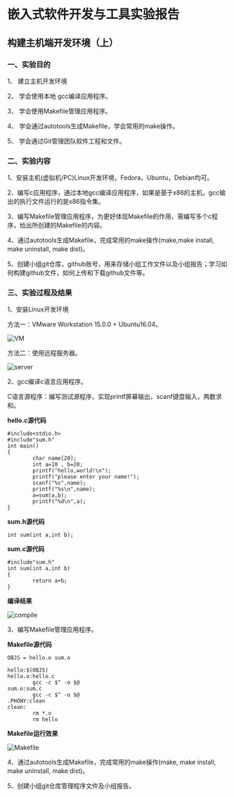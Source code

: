 # 嵌入式软件开发与工具实验报告
## 构建主机端开发环境（上）
### 一、实验目的
1、	建立主机开发环境

2、	学会使用本地 gcc编译应用程序。

3、	学会使用Makefile管理应用程序。

4、	学会通过autotools生成Makefile，学会常用的make操作。

5、	学会通过Git管理团队软件工程和文件。

### 二、实验内容
1、安装主机(虚拟机/PC)Linux开发环境，Fedora，Ubuntu，Debian均可。

2、编写c应用程序，通过本地gcc编译应用程序，如果是基于x86的主机，gcc输出的执行文件运行的是x86指令集。

3、编写Makefile管理应用程序，为更好体现Makefile的作用，需编写多个c程序，给出所创建的Makefile的内容。

4、通过autotools生成Makefile，完成常用的make操作(make,make install, make uninstall, make dist)。

5、创建小组git仓库，github账号，用来存储小组工作文件以及小组报告；学习如何构建github文件，如何上传和下载github文件等。

### 三、实验过程及结果
1、安装Linux开发环境

方法一：VMware Workstation 15.0.0 + Ubuntu16.04。

![VM](https://github.com/SpursLipu/Embedded-software-development-technology-and-tools-/blob/master/coursework1/images/VM.png)

方法二：使用远程服务器。

![server](https://github.com/SpursLipu/Embedded-software-development-technology-and-tools-/blob/master/coursework1/images/server.png)

2、gcc编译c语言应用程序。

C语言源程序：编写测试源程序，实现printf屏幕输出，scanf键盘输入，两数求和。

**hello.c源代码**
```
#include<stdio.h>
#include"sum.h"
int main()
{
        char name[20];
        int a=10 , b=20;
        printf("hello,world!\n");
        printf("please enter your name!");
        scanf("%s",name);
        printf("%s\n",name);
        a=sum(a,b);
        printf("%d\n",a);
}
```
**sum.h源代码**
```
int sum(int a,int b);

```
**sum.c源代码**
```
#include"sum.h"
int sum(int a,int b)
{
        return a+b;
}
```
**编译结果**

![compile](https://github.com/SpursLipu/Embedded-software-development-technology-and-tools-/blob/master/coursework1/images/compile.png)

3、编写Makefile管理应用程序。

**Makefile源代码**

```
OBJS = hello.o sum.o
  
hello:$(OBJS)
hello.o:hello.c
        gcc -c $^ -o $@
sum.o:sum.c
        gcc -c $^ -o $@
.PHONY:clean
clean:
        rm *.o
        rm hello
```
**Makefile运行效果**

![Makefile](https://github.com/SpursLipu/Embedded-software-development-technology-and-tools-/blob/master/coursework1/images/Makefile.png)

4、通过autotools生成Makefile，完成常用的make操作(make, make install, make uninstall, make dist)。



5、创建小组git仓库管理程序文件及小组报告。